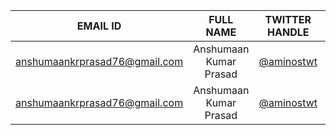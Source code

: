 | EMAIL ID | FULL NAME | TWITTER HANDLE | REPLIT USERNAME | ANY QUERIES? |
| :--: | :--: | :--: | :--: | :--: |
| anshumaankrprasad76@gmail.com | Anshumaan Kumar Prasad | [@aminostwt](https://twitter.com/aminostwt) | [@amino19](https://replit.com/@amino19) | Just Right. Thanks! :) |
| anshumaankrprasad76@gmail.com | Anshumaan Kumar Prasad | [@aminostwt](https://twitter.com/aminostwt) | [@amino19](https://replit.com/@amino19) | Just Right. Thanks! :) |
<!-- Edit your name with further details-->